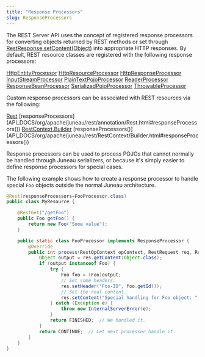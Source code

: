 ```yaml
---
title: "Response Processors"
slug: ResponseProcessors
---
```


The REST Server API uses the concept of registered response processors for converting objects returned by REST methods
or set through [RestResponse.setContent(Object)](API_DOCS/org/apache/juneau/rest/RestResponse.html#setContent(Object)) into appropriate HTTP responses.
By default, REST resource classes are registered with the following response processors:

<tree>
<node-0><java-class><a href="/site/apidocs/org/apache/juneau/rest/processor/HttpEntityProcessor.html" target="_blank">HttpEntityProcessor</a></java-class></node-0>
<node-0><java-class><a href="/site/apidocs/org/apache/juneau/rest/processor/HttpResourceProcessor.html" target="_blank">HttpResourceProcessor</a></java-class></node-0>
<node-0><java-class><a href="/site/apidocs/org/apache/juneau/rest/processor/HttpResponseProcessor.html" target="_blank">HttpResponseProcessor</a></java-class></node-0>
<node-0><java-class><a href="/site/apidocs/org/apache/juneau/rest/processor/InputStreamProcessor.html" target="_blank">InputStreamProcessor</a></java-class></node-0>
<node-0><java-class><a href="/site/apidocs/org/apache/juneau/rest/processor/PlainTextPojoProcessor.html" target="_blank">PlainTextPojoProcessor</a></java-class></node-0>
<node-0><java-class><a href="/site/apidocs/org/apache/juneau/rest/processor/ReaderProcessor.html" target="_blank">ReaderProcessor</a></java-class></node-0>
<node-0><java-class><a href="/site/apidocs/org/apache/juneau/rest/processor/ResponseBeanProcessor.html" target="_blank">ResponseBeanProcessor</a></java-class></node-0>
<node-0><java-class><a href="/site/apidocs/org/apache/juneau/rest/processor/SerializedPojoProcessor.html" target="_blank">SerializedPojoProcessor</a></java-class></node-0>
<node-0><java-class><a href="/site/apidocs/org/apache/juneau/rest/processor/ThrowableProcessor.html" target="_blank">ThrowableProcessor</a></java-class></node-0>
</tree>

Custom response processors can be associated with REST resources via the following:

<tree>
<node-0><java-annotation><a href="/site/apidocs/org/apache/juneau/rest/annotation/Rest.html" target="_blank">Rest</a></java-annotation></node-0>
<node-1><javac-method-annotation>[responseProcessors](API_DOCS/org/apache/juneau/rest/annotation/Rest.html#responseProcessors())</javac-method-annotation></node-1>
<node-0><java-class><a href="/site/apidocs/org/apache/juneau/rest/RestContext.Builder.html" target="_blank">RestContext.Builder</a></java-class></node-0>
<node-1><javac-method>[responseProcessors()](API_DOCS/org/apache/juneau/rest/RestContext/Builder.html#responseProcessors())</javac-method></node-1>
</tree>

Response processors can be used to process POJOs that cannot normally be handled through Juneau serializers, or because
it's simply easier to define response processors for special cases.

The following example shows how to create a response processor to handle special `Foo` objects outside the normal Juneau
architecture.

```java
@Rest(responseProcessors=FooProcessor.class)
public class MyResource {

    @RestGet("/getFoo")
    public Foo getFoo() {
        return new Foo("Some value");
    }

    public static class FooProcessor implements ResponseProcessor {
        @Override
        public int process(RestOpContext opContext, RestRequest req, RestResponse res) {
            Object output = res.getContent(Object.class);
            if (output instanceof Foo) {
                try {
                    Foo foo = (Foo)output;
                    // Set some headers.
                    res.setHeader("Foo-ID", foo.getId());
                    // Set the real content.
                    res.setContent("Special handling for Foo object: " + foo.getValue());
                } catch (Exception e) {
                    throw new InternalServerError(e);
                }
                return FINISHED;  // We handled it.
            }
            return CONTINUE;  // Let next processor handle it.
        }
    }
}
```
